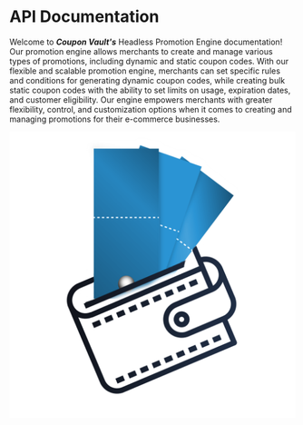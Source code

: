 # API Documentation

Welcome to **_Coupon Vault's_** Headless Promotion Engine documentation! Our promotion engine allows merchants to create and manage various types of promotions, including dynamic and static coupon codes. With our flexible and scalable promotion engine, merchants can set specific rules and conditions for generating dynamic coupon codes, while creating bulk static coupon codes with the ability to set limits on usage, expiration dates, and customer eligibility. Our engine empowers merchants with greater flexibility, control, and customization options when it comes to creating and managing promotions for their e-commerce businesses.

![Coupon Vault!](../public/logo2.png "Coupon Vault")
